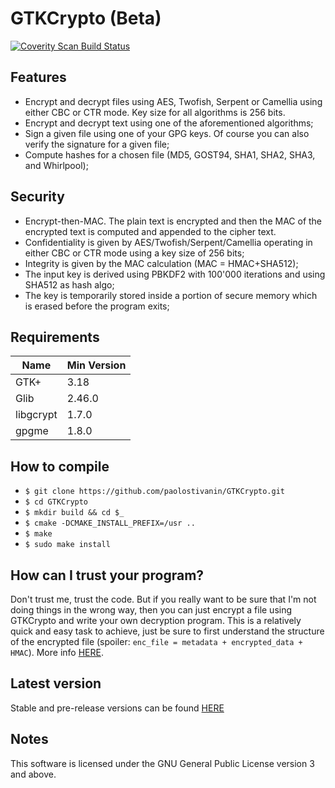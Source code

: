 # GTKCrypto (Beta)

<a href="https://scan.coverity.com/projects/paolostivanin-gtkcrypto">
  <img alt="Coverity Scan Build Status"
       src="https://scan.coverity.com/projects/12746/badge.svg"/>
</a>


## Features
* Encrypt and decrypt files using AES, Twofish, Serpent or Camellia using either CBC or CTR mode. Key size for all algorithms is 256 bits.
* Encrypt and decrypt text using one of the aforementioned algorithms;
* Sign a given file using one of your GPG keys. Of course you can also verify the signature for a given file;
* Compute hashes for a chosen file (MD5, GOST94, SHA1, SHA2, SHA3, and Whirlpool);

## Security
* Encrypt-then-MAC. The plain text is encrypted and then the MAC of the encrypted text is computed and appended to the cipher text.
* Confidentiality is given by AES/Twofish/Serpent/Camellia operating in either CBC or CTR mode using a key size of 256 bits;
* Integrity is given by the MAC calculation (MAC = HMAC+SHA512);
* The input key is derived using PBKDF2 with 100'000 iterations and using SHA512 as hash algo;
* The key is temporarily stored inside a portion of secure memory which is erased before the program exits;


## Requirements
|Name|Min Version|
|----|-----------|
|GTK+|3.18|
|Glib|2.46.0|
|libgcrypt|1.7.0|
|gpgme|1.8.0|


How to compile
--------------
* `$ git clone https://github.com/paolostivanin/GTKCrypto.git`
* `$ cd GTKCrypto`
* `$ mkdir build && cd $_`
* `$ cmake -DCMAKE_INSTALL_PREFIX=/usr ..`
* `$ make`
* `$ sudo make install`


How can I trust your program?
----------------------------
Don't trust me, trust the code. But if you really want to be sure that I'm not doing things in the wrong way, then you can just encrypt a file using GTKCrypto and write your own decryption program.
This is a relatively quick and easy task to achieve, just be sure to first understand the structure of the encrypted file (spoiler: `enc_file = metadata + encrypted_data + HMAC`). More info [HERE](https://github.com/paolostivanin/GTKCrypto/blob/master/src/crypt-common.h).


Latest version
-------------
Stable and pre-release versions can be found [HERE](https://github.com/paolostivanin/GTKCrypto/releases)


Notes
-----
This software is licensed under the GNU General Public License version 3 and above.
